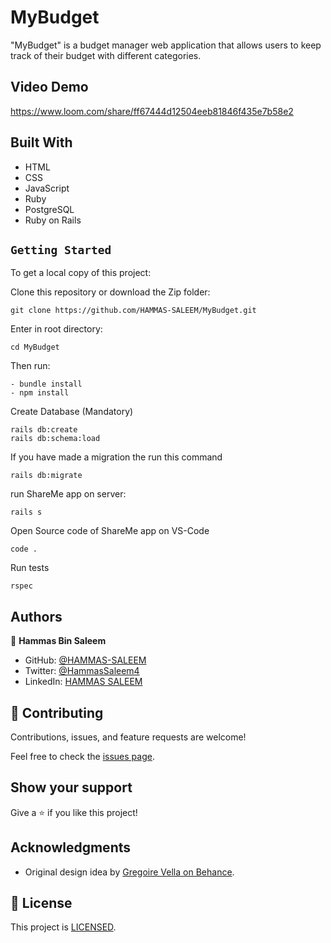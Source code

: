 # MyBudget

"MyBudget" is a budget manager web application that allows users to keep track of their budget with different categories.

## Video Demo

https://www.loom.com/share/ff67444d12504eeb81846f435e7b58e2

## Built With

- HTML
- CSS
- JavaScript
- Ruby
- PostgreSQL
- Ruby on Rails

## `Getting Started`

To get a local copy of this project:

Clone this repository or download the Zip folder:
```
git clone https://github.com/HAMMAS-SALEEM/MyBudget.git
```

Enter in root directory:
```
cd MyBudget
```
Then run:
```
- bundle install
- npm install
```
Create Database (Mandatory)

```
rails db:create
rails db:schema:load
```

If you have made a migration the run this command

```
rails db:migrate
```

run ShareMe app on server:
```
rails s
```

Open Source code of ShareMe app on VS-Code

```
code .
```
Run tests

```
rspec
```

## Authors

👤 **Hammas Bin Saleem**

- GitHub: [@HAMMAS-SALEEM](https://github.com/HAMMAS-SALEEM)
- Twitter: [@HammasSaleem4](https://twitter.com/HammasSaleem4)
- LinkedIn: [HAMMAS SALEEM](https://www.linkedin.com/in/hammas-saleem)

## 🤝 Contributing

Contributions, issues, and feature requests are welcome!

Feel free to check the [issues page](https://github.com/HAMMAS-SALEEM/MyBudget/issues/new).

## Show your support

Give a ⭐️ if you like this project!

## Acknowledgments

- Original design idea by [Gregoire Vella on Behance](https://www.behance.net/gregoirevella).

## 📝 License

This project is [LICENSED](./LICENSE.md).
